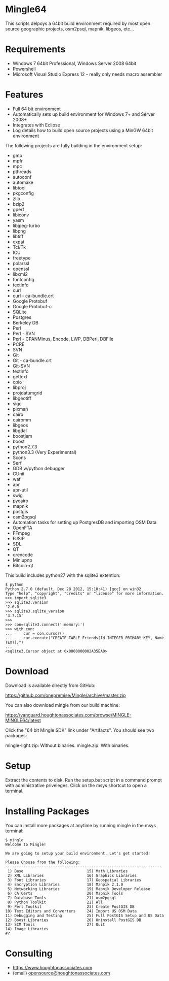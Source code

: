 Mingle64
===========

This scripts delpoys a 64bit build environment required by most open source geographic projects, osm2psql, mapnik. libgeos, etc... 

Requirements
============

* Windows 7 64bit Professional, Windows Server 2008 64bit
* Powershell
* Microsoft Visual Studio Express 12 - really only needs macro assembler

Features
============

* Full 64 bit environment
* Automatically sets up  build environment for Windows 7+ and Server 2008+
* Integrates with Eclipse
* Log details how to build open source projects using a MinGW 64bit environment

The following projects are fully building in the environment setup:

* gmp
* mpfr
* mpc
* pthreads
* autoconf
* automake
* libtool
* pkgconfig
* zlib
* bzip2
* gperf
* libiconv
* yasm
* libjpeg-turbo
* libpng
* libtiff
* expat
* Tcl/Tk
* ICU
* freetype
* polarssl
* openssl
* libxml2
* fontconfig
* textinfo
* curl
* curl - ca-bundle.crt
* Google Protobuf
* Google Protobuf-c
* SQLite
* Postgres
* Berkeley DB
* Perl
* Perl - SVN
* Perl - CPANMinus, Encode, LWP, DBPerl, DBFile
* PCRE
* SVN
* Git
* Git - ca-bundle.crt
* Git-SVN
* textinfo
* gettext
* cpio
* libproj
* projdatumgrid
* libgeotiff
* sigc
* pixman
* cairo
* cairomm
* libgeos
* libgdal
* boostjam
* boost
* python2.7.3
* python3.3 (Very Experimental)
* Scons
* Serf
* GDB w/python debugger
* CUnit
* waf
* apr
* apr-util
* swig
* pycairo
* mapnik
* postgis
* osm2pgsql
* Automation tasks for setting up PostgresDB and importing OSM Data
* OpenFTA
* FFmpeg
* PJSIP
* SDL
* QT
* qrencode
* Miniupnp
* Bitcoin-qt

This build includes python27 with the sqlite3 extention:

```
$ python
Python 2.7.0 (default, Dec 28 2012, 15:10:41) [gcc] on win32
Type "help", "copyright", "credits" or "license" for more information.
>>> import sqlite3
>>> sqlite3.version
'2.6.0'
>>> sqlite3.sqlite_version
'3.7.15'
>>>
>>> con=sqlite3.connect(':memory:')
>>> with con:
...     cur = con.cursor()
...     cur.execute("CREATE TABLE Friends(Id INTEGER PRIMARY KEY, Name TEXT);")
...
<sqlite3.Cursor object at 0x0000000002A35EA0>
```

Download
============

Download is available directly from GitHub:

https://github.com/onepremise/Mingle/archive/master.zip

You can also download mingle from our build machine:

https://vanguard.houghtonassociates.com/browse/MINGLE-MINGLE64/latest

Click the "64 bit Mingle SDK" link under "Artifacts". You should see two packages:

mingle-light.zip: Without binaries.
mingle.zip: With binaries.

Setup
============

Extract the contents to disk. Run the setup.bat script in a command prompt with administrative priveleges. Click on the msys shortcut to open a terminal.

Installing Packages
============


You can install more packages at anytime by running mingle in the msys terminal:

```
$ mingle
Welcome to Mingle!

We are going to setup your build environment. Let's get started!

Please Choose from the following:
---------------------------------------------------------------------
 1) Base                            15) Math Libraries
 2) XML Libraries                   16) Graphics Libraries
 3) Font Libraries                  17) Geospatial Libraries
 4) Encryption Libraries            18) Manpik 2.1.0
 5) Networking Libraries            19) Mapnik Developer Release
 6) CA Certs                        20) Mapnik Tools
 7) Database Tools                  21) osm2pgsql
 8) Python Toolkit                  22) All
 9) Perl Toolkit                    23) Create PostGIS DB
10) Text Editors and Converters     24) Import US OSM Data
11) Debugging and Testing           25) Full PostGIS Setup and US Data
12) Boost Libraries                 26) Uninstall PostGIS DB
13) SCM Tools                       27) Quit
14) Image Libraries
#?
```

Consulting
============

* https://www.houghtonassociates.com
* (email) opensource@houghtonassociates.com